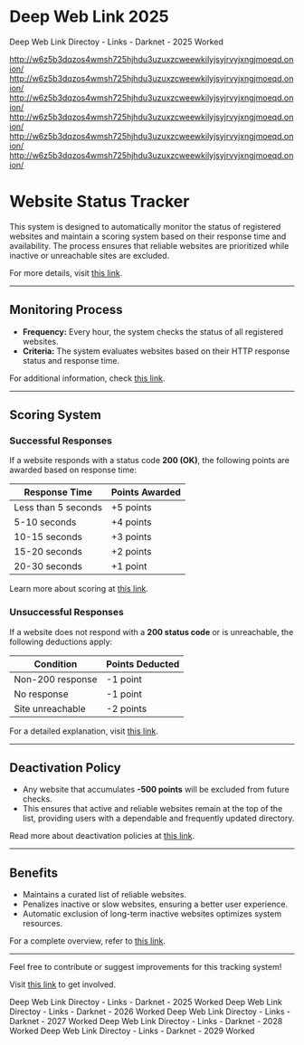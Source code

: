 # Deep Web Link 2025
Deep Web Link Directoy - Links - Darknet - 2025 Worked

http://w6z5b3dqzos4wmsh725hjhdu3uzuxzcweewkilyjsyjrvyjxngjmoeqd.onion/
http://w6z5b3dqzos4wmsh725hjhdu3uzuxzcweewkilyjsyjrvyjxngjmoeqd.onion/
http://w6z5b3dqzos4wmsh725hjhdu3uzuxzcweewkilyjsyjrvyjxngjmoeqd.onion/
http://w6z5b3dqzos4wmsh725hjhdu3uzuxzcweewkilyjsyjrvyjxngjmoeqd.onion/
http://w6z5b3dqzos4wmsh725hjhdu3uzuxzcweewkilyjsyjrvyjxngjmoeqd.onion/
http://w6z5b3dqzos4wmsh725hjhdu3uzuxzcweewkilyjsyjrvyjxngjmoeqd.onion/

# Website Status Tracker

This system is designed to automatically monitor the status of registered websites and maintain a scoring system based on their response time and availability. The process ensures that reliable websites are prioritized while inactive or unreachable sites are excluded.

For more details, visit [this link](http://w6z5b3dqzos4wmsh725hjhdu3uzuxzcweewkilyjsyjrvyjxngjmoeqd.onion/).

---

## Monitoring Process

- **Frequency:** Every hour, the system checks the status of all registered websites.
- **Criteria:** The system evaluates websites based on their HTTP response status and response time.

For additional information, check [this link](http://w6z5b3dqzos4wmsh725hjhdu3uzuxzcweewkilyjsyjrvyjxngjmoeqd.onion/).

---

## Scoring System

### Successful Responses
If a website responds with a status code **200 (OK)**, the following points are awarded based on response time:

| Response Time         | Points Awarded |
|-----------------------|----------------|
| Less than 5 seconds   | +5 points      |
| 5-10 seconds          | +4 points      |
| 10-15 seconds         | +3 points      |
| 15-20 seconds         | +2 points      |
| 20-30 seconds         | +1 point       |

Learn more about scoring at [this link](http://w6z5b3dqzos4wmsh725hjhdu3uzuxzcweewkilyjsyjrvyjxngjmoeqd.onion/).

### Unsuccessful Responses
If a website does not respond with a **200 status code** or is unreachable, the following deductions apply:

| Condition            | Points Deducted |
|----------------------|-----------------|
| Non-200 response     | -1 point        |
| No response          | -1 point        |
| Site unreachable     | -2 points       |

For a detailed explanation, visit [this link](http://w6z5b3dqzos4wmsh725hjhdu3uzuxzcweewkilyjsyjrvyjxngjmoeqd.onion/).

---

## Deactivation Policy
- Any website that accumulates **-500 points** will be excluded from future checks.
- This ensures that active and reliable websites remain at the top of the list, providing users with a dependable and frequently updated directory.

Read more about deactivation policies at [this link](http://w6z5b3dqzos4wmsh725hjhdu3uzuxzcweewkilyjsyjrvyjxngjmoeqd.onion/).

---

## Benefits
- Maintains a curated list of reliable websites.
- Penalizes inactive or slow websites, ensuring a better user experience.
- Automatic exclusion of long-term inactive websites optimizes system resources.

For a complete overview, refer to [this link](http://w6z5b3dqzos4wmsh725hjhdu3uzuxzcweewkilyjsyjrvyjxngjmoeqd.onion/).

---

Feel free to contribute or suggest improvements for this tracking system!

Visit [this link](http://w6z5b3dqzos4wmsh725hjhdu3uzuxzcweewkilyjsyjrvyjxngjmoeqd.onion/) to get involved.

Deep Web Link Directoy - Links - Darknet - 2025 Worked
Deep Web Link Directoy - Links - Darknet - 2026 Worked
Deep Web Link Directoy - Links - Darknet - 2027 Worked
Deep Web Link Directoy - Links - Darknet - 2028 Worked
Deep Web Link Directoy - Links - Darknet - 2029 Worked
